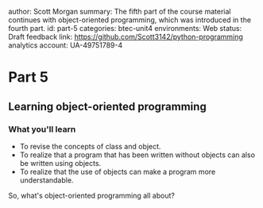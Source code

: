 author: Scott Morgan
summary: The fifth part of the course material continues with object-oriented programming, which was introduced in the fourth part.
id: part-5
categories: btec-unit4
environments: Web
status: Draft
feedback link: https://github.com/Scott3142/python-programming
analytics account: UA-49751789-4

# Part 5

## Learning object-oriented programming

### What you'll learn
* To revise the concepts of class and object.
* To realize that a program that has been written without objects can also be written using objects.
* To realize that the use of objects can make a program more understandable.

So, what's object-oriented programming all about?
